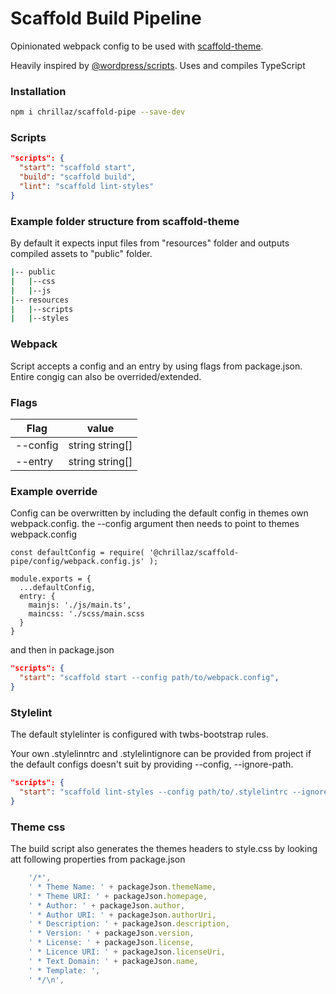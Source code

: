 # Scaffold Build Pipeline

Opinionated webpack config to be used with [scaffold-theme](https://github.com/Chrillaz/scaffold-theme).

Heavily inspired by [@wordpress/scripts](https://github.com/WordPress/gutenberg/tree/e9f09838360909fe795351771a4fafc6fef13513/packages/scripts).
Uses and compiles TypeScript

### Installation

```bash
npm i chrillaz/scaffold-pipe --save-dev
```

### Scripts

```json
"scripts": {
  "start": "scaffold start",
  "build": "scaffold build",
  "lint": "scaffold lint-styles"
}
```

### Example folder structure from scaffold-theme

By default it expects input files from "resources" folder and outputs compiled assets to "public" folder.

```bash
|-- public
|   |--css
|   |--js
|-- resources
|   |--scripts
|   |--styles
```

### Webpack

Script accepts a config and an entry by using flags from package.json. Entire congig can also be overrided/extended.

### Flags

|Flag      | value           |
|----------|-----------------|
| --config | string string[] |
| --entry  | string string[] |

### Example override

Config can be overwritten by including the default config in themes own webpack.config.
the --config argument then needs to point to themes webpack.config

```node
const defaultConfig = require( '@chrillaz/scaffold-pipe/config/webpack.config.js' );

module.exports = {
  ...defaultConfig,
  entry: {
    mainjs: './js/main.ts',
    maincss: './scss/main.scss
  }
}
```

and then in package.json

```json
"scripts": {
  "start": "scaffold start --config path/to/webpack.config",
}
```

### Stylelint

The default stylelinter is configured with twbs-bootstrap rules.

Your own .stylelinntrc and .stylelintignore can be provided from project if the default configs doesn't suit by providing --config, --ignore-path.

```json
"scripts": {
  "start": "scaffold lint-styles --config path/to/.stylelintrc --ignore-path path/to/.stylelintignore",
}
```

### Theme css

The build script also generates the themes headers to style.css by looking att following properties from package.json

```js
    '/*',
    ' * Theme Name: ' + packageJson.themeName,
    ' * Theme URI: ' + packageJson.homepage,
    ' * Author: ' + packageJson.author,
    ' * Author URI: ' + packageJson.authorUri,
    ' * Description: ' + packageJson.description,
    ' * Version: ' + packageJson.version,
    ' * License: ' + packageJson.license,
    ' * Licence URI: ' + packageJson.licenseUri,
    ' * Text Domain: ' + packageJson.name,
    ' * Template: ',
    ' */\n',
```
